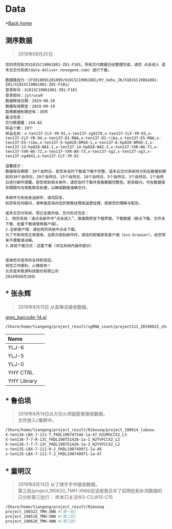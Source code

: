 # Data
*[Back home](../READMD.md)

## 测序数据
> 2019年08月20日
[]()
```
您的项目批次X101SC19061881-Z01-F101，所有交付数据已经整理完成，请您 点击进入 诺禾云交付系统(data-deliver.novogene.com) 进行下载。 

数据路径为：CP2018091201899/H101SC19061881/KY_kehu_JK/X101SC19061881-Z01/X101SC19061881-Z01-F101/ 
登录账号：X101SC19061881-Z01-F101 
登录密码：jytrucw9 
数据释放日期：2019-08-20 
数据有效期至：2019-09-19 
距离数据到期还有：30天 
备注信息：
交付数据量：144.6G
样品个数：19个
样品名称：x-ten137-CLF-YR-91,x-ten137-sg9270,x-ten137-CLF-YR-93,x-ten137-CLF-YR-94,x-ten137-D1-RNA,x-ten137-D1-ribo,x-ten137-E5-RNA,x-ten137-E5-ribo,x-ten137-5-hp028-DMSO-1,x-ten137-6-hp028-DMSO-2,x-ten137-13-hp028-NAI-1,x-ten137-14-hp028-NAI-2,x-ten137-YXR-WX-71,x-ten137-YXR-WX-72,x-ten137-YXR-WX-73,x-ten137-sg2,x-ten137-sg3,x-ten137-sg4841,x-ten137-CLF-YR-92 

温馨提示：
数据保存期限：30个自然日。若您未及时下载或下载不完整，诺禾云交付系统将分别在数据到期前的30个自然日、20个自然日、15个自然日、10个自然日、5个自然日、3个自然日、1个自然日进行邮件提醒。若您收到相关邮件，请您及时下载并查看数据完整性。若有疑问，可在数据保存期限内与销售联系处理，以确保数据准确交付。

本邮件为系统发送邮件，请勿回复。
如您有任何疑问，请单独咨询对应的销售经理或运营经理，感谢您的理解与配合。

诺禾云交付系统，现已全面升级，交付形式包含：
1. 网页系统：请点击邮件中“点击进入”，直接跳转至下载界面，下载数据（断点下载、文件夹下载、批量下载请使用客户端）。
2.全新客户端：请在网页系统中点击下载。 
为了不影响您正常使用，当首次收到邮件时，请及时卸载原有客户端（oss-browser），给您带来不便敬请谅解。 
3.其他下载方式：迅雷下载（详见系统内操作提示）


感谢您对诺禾的支持和信任。
祝您工作顺利，心情愉快！
北京诺禾致源科技股份有限公司
2019年08月20日
```

## * 张永辉
> 2019年8月15日 从袁琳洁接收数据。

[grep_barcode-14.pl](grep_barcode-14.pl)

```sh
/Share/home/tiangeng/project_result/sgRNA_count/project111_20190815_zhangyonghui_ylj
```

|Name |  |
|:- | :-|
|YLJ-6| |
|YLJ-5| |
|YLJ-0| |
|YHY CTRL| |
|YHY Library| |


## * 鲁伯埙
> 2019年8月14日从方剑火师姐那里接收数据。  
> 文件放入c集群中。 

```sh
/Share/home/tiangeng/project_result/Riboseq/project_190814_luboxu
X-ten134-LBX-7-111-T_FKDL190747546-1a-47_H32M5CCX2_L3
X-ten136-7-7-R-13C_FKDL190751426-1a-1_H2YVFCCX2_L2
X-ten136-7-7-T-13C_FKDL190751426-1a-3_H2YVFCCX2_L2
x-ten135-LBX-7-111-R-2_FKDL190749971-1a-48
x-ten135-LBX-7-111-T-2_FKDL190749971-1a-47
```

## * 童明汉

> 2019年8月14日 从丁继宇手中接收数据。  
> 第三批(project_190620_TMH-XNN)应该是我合并了前两批和补测数据的   
> 只分析第三批行： 样本只关注W3-C3,W15-C15    

```sh
/Share/home/tiangeng/project_result/Riboseq
project_190322_TMH_XNN #(第一批)
project_190510_TMH-XNN #(第二批)
project_190620_TMH-XNN #(第三批)
```














